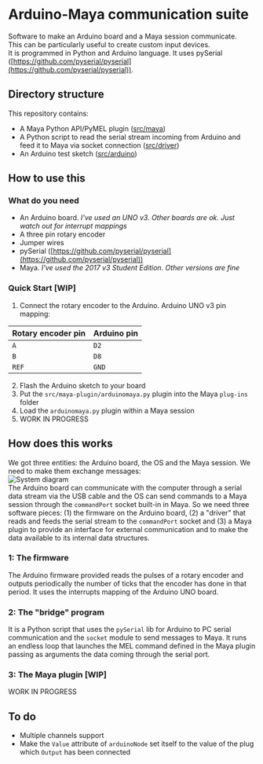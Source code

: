 # Arduino-Maya communication suite
Software to make an Arduino board and a Maya session communicate.  
This can be particularly useful to create custom input devices.  
It is programmed in Python and Arduino language. It uses pySerial ([https://github.com/pyserial/pyserial](https://github.com/pyserial/pyserial)).

## Directory structure
This repository contains:
* A Maya Python API/PyMEL plugin
    ([src/maya](https://github.com/giuliom95/arduino-maya/tree/master/src/maya))
* A Python script to read the serial stream incoming from Arduino and feed it to Maya via socket connection
    ([src/driver](https://github.com/giuliom95/arduino-maya/tree/master/src/driver))
* An Arduino test sketch
    ([src/arduino](https://github.com/giuliom95/arduino-maya/tree/master/src/arduino))

## How to use this
### What do you need
* An Arduino board. _I've used an UNO v3. Other boards are ok. Just watch out for interrupt mappings_
* A three pin rotary encoder
* Jumper wires
* pySerial ([https://github.com/pyserial/pyserial](https://github.com/pyserial/pyserial))
* Maya. _I've used the 2017 v3 Student Edition. Other versions are fine_
### Quick Start [WIP]
1. Connect the rotary encoder to the Arduino. Arduino UNO v3 pin mapping:  

| Rotary encoder pin | Arduino pin |
| ---                | ---         |
| `A`                | `D2`        |
| `B`                | `D8`        |
| `REF`              | `GND`       |
2. Flash the Arduino sketch to your board
3. Put the `src/maya-plugin/arduinomaya.py` plugin into the Maya `plug-ins` folder
4. Load the `arduinomaya.py` plugin within a Maya session
5. WORK IN PROGRESS

## How does this works
We got three entities: the Arduino board, the OS and the Maya session. We need to make them exchange messages:  
![System diagram](https://raw.githubusercontent.com/giuliom95/arduino-maya/master/docs/images/system_diagram.png)  
The Arduino board can communicate with the computer through a serial data stream via the USB cable and the OS can send commands to a Maya session through the `commandPort` socket built-in in Maya. So we need three software pieces: (1) the firmware on the Arduino board, (2) a "driver" that reads and feeds the serial stream to the `commandPort` socket and (3) a Maya plugin to provide an interface for external communication and to make the data available to its internal data structures.
### 1: The firmware
The Arduino firmware provided reads the pulses of a rotary encoder and outputs periodically the number of ticks that the encoder has done in that period. It uses the interrupts mapping of the Arduino UNO board.
### 2: The "bridge" program
It is a Python script that uses the `pySerial` lib for Arduino to PC serial communication and the `socket` module to send messages to Maya. It runs an endless loop that launches the MEL command defined in the Maya plugin passing as arguments the data coming through the serial port.
### 3: The Maya plugin [WIP]
WORK IN PROGRESS

## To do
* Multiple channels support
* Make the `Value` attribute of `arduinoNode` set itself to the value of the plug which `Output` has been connected